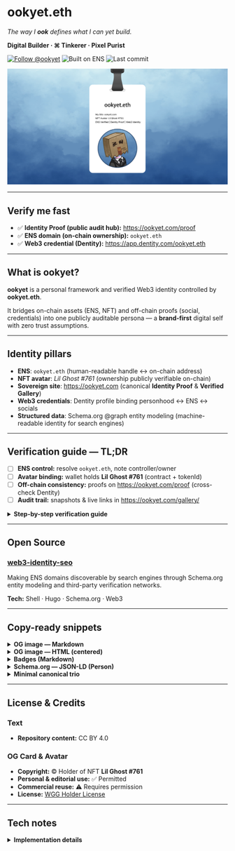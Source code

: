# ookyet.eth
*The way I **ook** defines what I can yet build.*

**Digital Builder · ⌘ Tinkerer · Pixel Purist**

[![Follow @ookyet](https://img.shields.io/badge/Follow-@ookyet-111?logo=x&logoColor=white)](https://x.com/ookyet)
![Built on ENS](https://img.shields.io/badge/Built%20on-ENS-0b5fff)
![Last commit](https://img.shields.io/github/last-commit/ookyet/ookyet?label=last%20commit)

<p align="center">
  <img src="./og-card.png" alt="ookyet.eth — ENS verified identity, NFT avatar Lil Ghost #761" width="880">
</p>

---

## Verify me fast
- ✅ **Identity Proof (public audit hub):** https://ookyet.com/proof
- ✅ **ENS domain (on-chain ownership):** `ookyet.eth`
- ✅ **Web3 credential (Dentity):** https://app.dentity.com/ookyet.eth

---

## What is ookyet?
**ookyet** is a personal framework and verified Web3 identity controlled by **ookyet.eth**.

It bridges on-chain assets (ENS, NFT) and off-chain proofs (social, credentials) into one publicly auditable persona — a **brand-first** digital self with zero trust assumptions.

---

## Identity pillars
- **ENS**: `ookyet.eth` (human-readable handle ↔ on-chain address)
- **NFT avatar**: _Lil Ghost #761_ (ownership publicly verifiable on-chain)
- **Sovereign site**: https://ookyet.com (canonical **Identity Proof** & **Verified Gallery**)
- **Web3 credentials**: Dentity profile binding personhood ↔ ENS ↔ socials
- **Structured data**: Schema.org @graph entity modeling (machine-readable identity for search engines)

---

## Verification guide — TL;DR
- [ ] **ENS control:** resolve `ookyet.eth`, note controller/owner
- [ ] **Avatar binding:** wallet holds **Lil Ghost #761** (contract + tokenId)
- [ ] **Off-chain consistency:** proofs on https://ookyet.com/proof (cross-check Dentity)
- [ ] **Audit trail:** snapshots & live links in https://ookyet.com/gallery/

<details>
<summary><b>Step-by-step verification guide</b></summary>

1. **Check ENS ownership**
   Resolve `ookyet.eth` via your preferred ENS/Etherscan/Wallet tool and note the controller/owner address.

2. **Check avatar provenance**
   Confirm the wallet above also **owns _Lil Ghost #761_** (contract + token id). This binds the avatar to the ENS name.

3. **Check off-chain consistency**
   Visit **https://ookyet.com/proof** to see signed, linkable proofs to X/Instagram and other surfaces. Optionally cross-check **https://app.dentity.com/ookyet.eth** for credential bindings.

4. **View the audit trail**
   Browse **https://ookyet.com/gallery/** for snapshots and live links showing the identity's visual and link-level consistency.

> When ENS control, NFT ownership, and social handles converge under the same controller, the identity is publicly verifiable.

</details>

---

## Open Source

### [web3-identity-seo](https://github.com/ookyet/web3-identity-seo)
Making ENS domains discoverable by search engines through Schema.org entity modeling and third-party verification networks.

**Tech:** Shell · Hugo · Schema.org · Web3

---

## Copy-ready snippets

<details>
<summary><b>OG image — Markdown</b></summary>

```markdown
![OG preview — ookyet.eth identity card](https://raw.githubusercontent.com/ookyet/ookyet/main/og-card.png)
```

</details>

<details>
<summary><b>OG image — HTML (centered)</b></summary>

```html
<p align="center">
  <img src="./og-card.png" alt="OG preview — ookyet.eth identity card" width="880">
</p>
```

</details>

<details>
<summary><b>Badges (Markdown)</b></summary>

```markdown
[![Follow @ookyet](https://img.shields.io/badge/Follow-@ookyet-111?logo=x&logoColor=white)](https://x.com/ookyet)
![Built on ENS](https://img.shields.io/badge/Built%20on-ENS-0b5fff)
![Last commit](https://img.shields.io/github/last-commit/ookyet/ookyet?label=last%20commit)
```

</details>

<details>
<summary><b>Schema.org — JSON-LD (Person)</b></summary>

```json
{
  "@context": "https://schema.org",
  "@type": "Person",
  "name": "ookyet.eth",
  "alternateName": "ookyet",
  "url": "https://ookyet.com",
  "image": "https://raw.githubusercontent.com/ookyet/ookyet/main/og-card.png",
  "sameAs": [
    "https://app.ens.domains/ookyet.eth",
    "https://etherscan.io/name-lookup-search?id=ookyet.eth",
    "https://x.com/ookyet",
    "https://instagram.com/ookyet",
    "https://app.dentity.com/ookyet.eth"
  ],
  "description": "Brand-first Web3 identity anchored by ENS and NFT, with public, auditable proofs."
}
```

</details>

<details>
<summary><b>Minimal canonical trio</b></summary>

- **Identity Proof:** https://ookyet.com/proof
- **ENS (on-chain):** https://app.ens.domains/ookyet.eth
- **Gallery (visual evidence):** https://ookyet.com/gallery/

</details>

---

## License & Credits

### Text
- **Repository content:** CC BY 4.0

### OG Card & Avatar
- **Copyright:** © Holder of NFT **Lil Ghost #761**
- **Personal & editorial use:** ✅ Permitted
- **Commercial reuse:** ⚠️ Requires permission
- **License:** [WGG Holder License](https://docs.weirdoghost.com/#terms)

---

## Tech notes

<details>
<summary><b>Implementation details</b></summary>

- **Social preview:** 1200×630 (set in **Settings → Social preview**)
- **OG image in README:** `og-card.png` (served via raw.githubusercontent.com)
- **This is a special profile repository:** `ookyet/ookyet` (displayed on GitHub profile)

</details>
